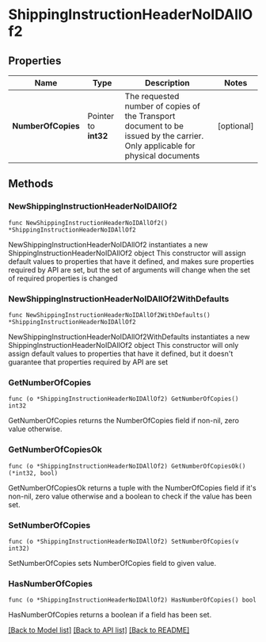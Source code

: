 # ShippingInstructionHeaderNoIDAllOf2

## Properties

Name | Type | Description | Notes
------------ | ------------- | ------------- | -------------
**NumberOfCopies** | Pointer to **int32** | The requested number of copies of the Transport document to be issued by the carrier. Only applicable for physical documents | [optional] 

## Methods

### NewShippingInstructionHeaderNoIDAllOf2

`func NewShippingInstructionHeaderNoIDAllOf2() *ShippingInstructionHeaderNoIDAllOf2`

NewShippingInstructionHeaderNoIDAllOf2 instantiates a new ShippingInstructionHeaderNoIDAllOf2 object
This constructor will assign default values to properties that have it defined,
and makes sure properties required by API are set, but the set of arguments
will change when the set of required properties is changed

### NewShippingInstructionHeaderNoIDAllOf2WithDefaults

`func NewShippingInstructionHeaderNoIDAllOf2WithDefaults() *ShippingInstructionHeaderNoIDAllOf2`

NewShippingInstructionHeaderNoIDAllOf2WithDefaults instantiates a new ShippingInstructionHeaderNoIDAllOf2 object
This constructor will only assign default values to properties that have it defined,
but it doesn't guarantee that properties required by API are set

### GetNumberOfCopies

`func (o *ShippingInstructionHeaderNoIDAllOf2) GetNumberOfCopies() int32`

GetNumberOfCopies returns the NumberOfCopies field if non-nil, zero value otherwise.

### GetNumberOfCopiesOk

`func (o *ShippingInstructionHeaderNoIDAllOf2) GetNumberOfCopiesOk() (*int32, bool)`

GetNumberOfCopiesOk returns a tuple with the NumberOfCopies field if it's non-nil, zero value otherwise
and a boolean to check if the value has been set.

### SetNumberOfCopies

`func (o *ShippingInstructionHeaderNoIDAllOf2) SetNumberOfCopies(v int32)`

SetNumberOfCopies sets NumberOfCopies field to given value.

### HasNumberOfCopies

`func (o *ShippingInstructionHeaderNoIDAllOf2) HasNumberOfCopies() bool`

HasNumberOfCopies returns a boolean if a field has been set.


[[Back to Model list]](../README.md#documentation-for-models) [[Back to API list]](../README.md#documentation-for-api-endpoints) [[Back to README]](../README.md)


